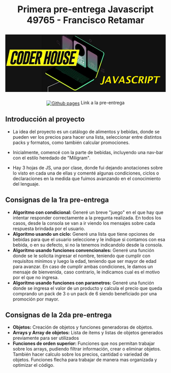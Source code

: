 <h1 align="center">
  <p align="center">Primera pre-entrega Javascript 49765 - Francisco Retamar</p>
  <img src="https://raw.githubusercontent.com/GiorgioCode/Tutorias_Javascript/master/HEADER_CODER.png" alt="Javascript Coder"></a>
</h1>

<div align="center">
  <a href="https://fretamar.github.io/coderhouse49765-js-retamar-francisco/"><img src="https://icons.iconarchive.com/icons/simpleicons-team/simple/256/github-pages-icon.png" align="center" alt="Github pages"></a>    Link a la pre-entrega
</div>

## Introducción al proyecto

  - La idea del proyecto es un catálogo de alimentos y bebidas, donde se pueden ver los precios para hacer una lista, seleccionar entre distintos packs y formatos, como también calcular promociones.
    
  - Inicialmente, comencé con la parte de bebidas, incluyendo una nav-bar con el estilo heredado de "Miligram".
    
  - Hay 3 hojas de JS, una por clase, donde fui dejando anotaciones sobre lo visto en cada una de ellas y comenté algunas condiciones, ciclos o declaraciones en la medida que fuimos avanzando en el conocimiento del lenguaje.

## Consignas de la 1ra pre-entrega 

  - **Algoritmo con condicional:** Generé un breve "juego" en el que hay que intentar responder correctamente a la pregunta realizada. En todos los casos, desde la consola se van a ir viendo los mensajes sobre cada respuesta brindada por el usuario.
  - **Algoritmo usando un ciclo:** Generé una lista que tiene opciones de bebidas para que el usuario seleccione y le indique si contamos con esa bebida, o en su defecto, si no la tenemos indicandolo desde la consola.
  - **Algoritmo usando funciones convencionales:** Generé una función donde se le solicita ingresar el nombre, teniendo que cumplir con requisitos minimos y luego la edad, teniendo que ser mayor de edad para avanzar. En caso de cumplir ambas condiciones, le damos un mensaje de bienvenida, caso contrario, le indicamos cual es el motivo por el que no ingresa.
  - **Algoritmo usando funciones con parametros:** Generé una función donde se ingresa el valor de un producto y calcula el precio que queda comprando un pack de 3 o un pack de 6 siendo beneficiado por una promoción por mayor.

## Consignas de la 2da pre-entrega 

  - **Objetos:** Creación de objetos y funciones generadoras de objetos.
  - **Arrays y Array de objetos:** Lista de ítems y listas de objetos generados previamente para ser utilizados
  - **Funciones de orden superior:** Funciones que nos permitan trabajar sobre los arrays, pudiendo filtrar información, crear o eliminar objetos. También hacer calculo sobre los precios, cantidad o variedad de objetos. Funciones flecha para trabajar de manera mas organizada y optimizar el código.
